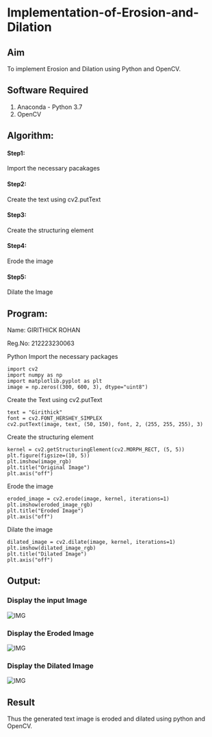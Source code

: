 # Implementation-of-Erosion-and-Dilation
## Aim
To implement Erosion and Dilation using Python and OpenCV.
## Software Required
1. Anaconda - Python 3.7
2. OpenCV
## Algorithm:
#### Step1:<br>
Import the necessary pacakages

#### Step2:<br>
Create the text using cv2.putText

#### Step3:<br>
Create the structuring element

#### Step4:<br>
Erode the image

#### Step5: <br>
Dilate the Image
 
## Program:
 
 Name: GIRITHICK ROHAN

 Reg.No:  212223230063
 
 Python
 Import the necessary packages
```
import cv2
import numpy as np
import matplotlib.pyplot as plt
image = np.zeros((300, 600, 3), dtype="uint8")
```
 Create the Text using cv2.putText
```
text = "Girithick"
font = cv2.FONT_HERSHEY_SIMPLEX
cv2.putText(image, text, (50, 150), font, 2, (255, 255, 255), 3)
```
 Create the structuring element
```
kernel = cv2.getStructuringElement(cv2.MORPH_RECT, (5, 5))
plt.figure(figsize=(10, 5))
plt.imshow(image_rgb)
plt.title("Original Image")
plt.axis("off")
```
 Erode the image
```
eroded_image = cv2.erode(image, kernel, iterations=1)
plt.imshow(eroded_image_rgb)
plt.title("Eroded Image")
plt.axis("off")
```
 Dilate the image
```
dilated_image = cv2.dilate(image, kernel, iterations=1)
plt.imshow(dilated_image_rgb)
plt.title("Dilated Image")
plt.axis("off")
```

## Output:

### Display the input Image

![IMG]()

### Display the Eroded Image

![IMG]()

### Display the Dilated Image

![IMG]()

## Result
Thus the generated text image is eroded and dilated using python and OpenCV.
